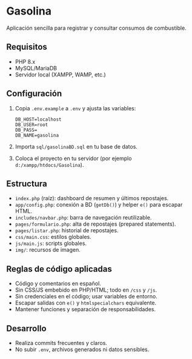 # Gasolina

Aplicación sencilla para registrar y consultar consumos de combustible.

## Requisitos

- PHP 8.x
- MySQL/MariaDB
- Servidor local (XAMPP, WAMP, etc.)

## Configuración

1. Copia `.env.example` a `.env` y ajusta las variables:

    ```env
    DB_HOST=localhost
    DB_USER=root
    DB_PASS=
    DB_NAME=gasolina
    ```

2. Importa `sql/gasolinaBD.sql` en tu base de datos.
3. Coloca el proyecto en tu servidor (por ejemplo `d:/xampp/htdocs/Gasolina`).

## Estructura

- `index.php` (raíz): dashboard de resumen y últimos repostajes.
- `app/config.php`: conexión a BD (`getDb()`) y helper `e()` para escapar HTML.
- `includes/navbar.php`: barra de navegación reutilizable.
- `pages/formulario.php`: alta de repostajes (prepared statements).
- `pages/listar.php`: historial de repostajes.
- `css/main.css`: estilos globales.
- `js/main.js`: scripts globales.
- `img/`: recursos de imagen.

## Reglas de código aplicadas

- Código y comentarios en español.
- Sin CSS/JS embebido en PHP/HTML; todo en `/css` y `/js`.
- Sin credenciales en el código; usar variables de entorno.
- Escapar salidas con `e()` y `htmlspecialchars` equivalente.
- Mantener funciones y separación de responsabilidades.

## Desarrollo

- Realiza commits frecuentes y claros.
- No subir `.env`, archivos generados ni datos sensibles.

